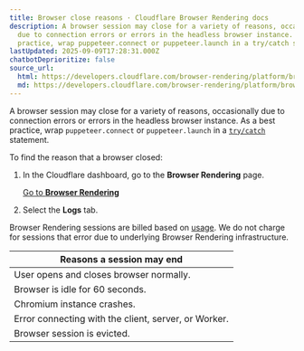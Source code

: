 ```yaml
---
title: Browser close reasons · Cloudflare Browser Rendering docs
description: A browser session may close for a variety of reasons, occasionally
  due to connection errors or errors in the headless browser instance. As a best
  practice, wrap puppeteer.connect or puppeteer.launch in a try/catch statement.
lastUpdated: 2025-09-09T17:28:31.000Z
chatbotDeprioritize: false
source_url:
  html: https://developers.cloudflare.com/browser-rendering/platform/browser-close-reasons/
  md: https://developers.cloudflare.com/browser-rendering/platform/browser-close-reasons/index.md
---
```


A browser session may close for a variety of reasons, occasionally due to connection errors or errors in the headless browser instance. As a best practice, wrap `puppeteer.connect` or `puppeteer.launch` in a [`try/catch`](https://developer.mozilla.org/en-US/docs/Web/JavaScript/Reference/Statements/try...catch) statement.

To find the reason that a browser closed:

1. In the Cloudflare dashboard, go to the **Browser Rendering** page.

   [Go to **Browser Rendering**](https://dash.cloudflare.com/?to=/:account/workers/browser-rendering)

2. Select the **Logs** tab.

Browser Rendering sessions are billed based on [usage](https://developers.cloudflare.com/browser-rendering/platform/pricing/). We do not charge for sessions that error due to underlying Browser Rendering infrastructure.

| Reasons a session may end |
| - |
| User opens and closes browser normally. |
| Browser is idle for 60 seconds. |
| Chromium instance crashes. |
| Error connecting with the client, server, or Worker. |
| Browser session is evicted. |
